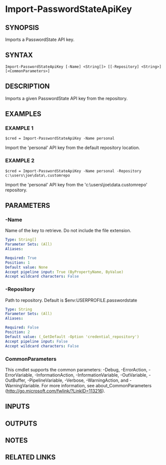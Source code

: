 ﻿---
external help file: PasswordState-help.xml
Module Name: PasswordState
online version:
schema: 2.0.0
---

# Import-PasswordStateApiKey

## SYNOPSIS
Imports a PasswordState API key.

## SYNTAX

```
Import-PasswordStateApiKey [-Name] <String[]> [[-Repository] <String>] [<CommonParameters>]
```

## DESCRIPTION
Imports a given PasswordState API key from the repository.

## EXAMPLES

### EXAMPLE 1
```
$cred = Import-PasswordStateApiKey -Name personal
```

Import the 'personal' API key from the default repository location.

### EXAMPLE 2
```
$cred = Import-PasswordStateApiKey -Name personal -Repository c:\users\joe\data\.customrepo
```

Import the 'personal' API key from the 'c:\users\joe\data\.customrepo' repository.

## PARAMETERS

### -Name
Name of the key to retrieve.
Do not include the file extension.

```yaml
Type: String[]
Parameter Sets: (All)
Aliases:

Required: True
Position: 1
Default value: None
Accept pipeline input: True (ByPropertyName, ByValue)
Accept wildcard characters: False
```

### -Repository
Path to repository.
Default is $env:USERPROFILE\.passwordstate

```yaml
Type: String
Parameter Sets: (All)
Aliases:

Required: False
Position: 2
Default value: (_GetDefault -Option 'credential_repository')
Accept pipeline input: False
Accept wildcard characters: False
```

### CommonParameters
This cmdlet supports the common parameters: -Debug, -ErrorAction, -ErrorVariable, -InformationAction, -InformationVariable, -OutVariable, -OutBuffer, -PipelineVariable, -Verbose, -WarningAction, and -WarningVariable. For more information, see about_CommonParameters (http://go.microsoft.com/fwlink/?LinkID=113216).

## INPUTS

## OUTPUTS

## NOTES

## RELATED LINKS
